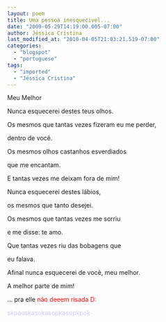 ```yaml
---
layout: poem
title: Uma pessoa inesquecivel...
date: "2009-05-29T14:19:00.005-07:00"
author: Jéssica Cristina
last_modified_at: "2010-04-05T21:03:21.519-07:00"
categories:
  - "blogspot"
  - "portuguese"
tags:
  - "imported"
  - "Jéssica Cristina"
---
```


Meu Melhor

Nunca esquecerei destes teus olhos.

Os mesmos que tantas vezes fizeram eu me perder,

dentro de você.

Os mesmos olhos castanhos esverdiados

que me encantam.

E tantas vezes me deixam fora de mim!

Nunca esquecerei destes lábios,

os mesmos que tanto desejei.

Os mesmos que tantas vezes me sorriu

e me disse: te amo.

Que tantas vezes riu das bobagens que

eu falava.

Afinal nunca esquecerei de você, meu melhor.

A melhor parte de mim!

... pra elle <span style="color: rgb(255, 0, 0);">não deeem risada D: 

<span style="color: rgb(204, 204, 255);">skpaoskasokasopkasopkpok